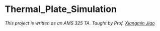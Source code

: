 # Thermal_Plate_Simulation

<!-- The following is the plot of the initial and final temperature of the plate:
<img src = "https://github.com/0xuana/Thermal_Plate_Simulation/blob/main/initial_temperature.png" height = 500px style="block" />
<img src = "https://github.com/0xuana/Thermal_Plate_Simulation/blob/main/final_temperature.png" height = 500px style="block" /> -->

*This project is written as an AMS 325 TA. Taught by Prof. [Xiangmin Jiao](https://www.ams.sunysb.edu/~jiao/)*

